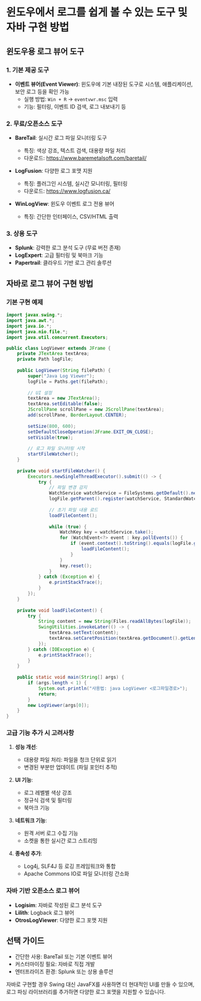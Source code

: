 # 윈도우에서 로그를 쉽게 볼 수 있는 도구 및 자바 구현 방법

## 윈도우용 로그 뷰어 도구

### 1. 기본 제공 도구
- **이벤트 뷰어(Event Viewer)**: 윈도우에 기본 내장된 도구로 시스템, 애플리케이션, 보안 로그 등을 확인 가능
  - 실행 방법: `Win + R` → `eventvwr.msc` 입력
  - 기능: 필터링, 이벤트 ID 검색, 로그 내보내기 등

### 2. 무료/오픈소스 도구
- **BareTail**: 실시간 로그 파일 모니터링 도구
  - 특징: 색상 강조, 텍스트 검색, 대용량 파일 처리
  - 다운로드: https://www.baremetalsoft.com/baretail/
  
- **LogFusion**: 다양한 로그 포맷 지원
  - 특징: 플러그인 시스템, 실시간 모니터링, 필터링
  - 다운로드: https://www.logfusion.ca/

- **WinLogView**: 윈도우 이벤트 로그 전용 뷰어
  - 특징: 간단한 인터페이스, CSV/HTML 출력

### 3. 상용 도구
- **Splunk**: 강력한 로그 분석 도구 (무료 버전 존재)
- **LogExpert**: 고급 필터링 및 북마크 기능
- **Papertrail**: 클라우드 기반 로그 관리 솔루션

## 자바로 로그 뷰어 구현 방법

### 기본 구현 예제

```java
import javax.swing.*;
import java.awt.*;
import java.io.*;
import java.nio.file.*;
import java.util.concurrent.Executors;

public class LogViewer extends JFrame {
    private JTextArea textArea;
    private Path logFile;
    
    public LogViewer(String filePath) {
        super("Java Log Viewer");
        logFile = Paths.get(filePath);
        
        // UI 설정
        textArea = new JTextArea();
        textArea.setEditable(false);
        JScrollPane scrollPane = new JScrollPane(textArea);
        add(scrollPane, BorderLayout.CENTER);
        
        setSize(800, 600);
        setDefaultCloseOperation(JFrame.EXIT_ON_CLOSE);
        setVisible(true);
        
        // 로그 파일 모니터링 시작
        startFileWatcher();
    }
    
    private void startFileWatcher() {
        Executors.newSingleThreadExecutor().submit(() -> {
            try {
                // 파일 변경 감지
                WatchService watchService = FileSystems.getDefault().newWatchService();
                logFile.getParent().register(watchService, StandardWatchEventKinds.ENTRY_MODIFY);
                
                // 초기 파일 내용 로드
                loadFileContent();
                
                while (true) {
                    WatchKey key = watchService.take();
                    for (WatchEvent<?> event : key.pollEvents()) {
                        if (event.context().toString().equals(logFile.getFileName().toString())) {
                            loadFileContent();
                        }
                    }
                    key.reset();
                }
            } catch (Exception e) {
                e.printStackTrace();
            }
        });
    }
    
    private void loadFileContent() {
        try {
            String content = new String(Files.readAllBytes(logFile));
            SwingUtilities.invokeLater(() -> {
                textArea.setText(content);
                textArea.setCaretPosition(textArea.getDocument().getLength());
            });
        } catch (IOException e) {
            e.printStackTrace();
        }
    }
    
    public static void main(String[] args) {
        if (args.length < 1) {
            System.out.println("사용법: java LogViewer <로그파일경로>");
            return;
        }
        new LogViewer(args[0]);
    }
}
```

### 고급 기능 추가 시 고려사항

1. **성능 개선**:
   - 대용량 파일 처리: 파일을 청크 단위로 읽기
   - 변경된 부분만 업데이트 (파일 포인터 추적)

2. **UI 기능**:
   - 로그 레벨별 색상 강조
   - 정규식 검색 및 필터링
   - 북마크 기능

3. **네트워크 기능**:
   - 원격 서버 로그 수집 기능
   - 소켓을 통한 실시간 로그 스트리밍

4. **종속성 추가**:
   - Log4j, SLF4J 등 로깅 프레임워크와 통합
   - Apache Commons IO로 파일 모니터링 간소화

### 자바 기반 오픈소스 로그 뷰어
- **Logisim**: 자바로 작성된 로그 분석 도구
- **Lilith**: Logback 로그 뷰어
- **OtrosLogViewer**: 다양한 로그 포맷 지원

## 선택 가이드
- 간단한 사용: BareTail 또는 기본 이벤트 뷰어
- 커스터마이징 필요: 자바로 직접 개발
- 엔터프라이즈 환경: Splunk 또는 상용 솔루션

자바로 구현할 경우 Swing 대신 JavaFX를 사용하면 더 현대적인 UI를 만들 수 있으며, 로그 파싱 라이브러리를 추가하면 다양한 로그 포맷을 지원할 수 있습니다.